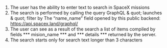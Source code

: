 1. The user has the ability to enter text to search in SpaceX missions
2. The search is performed by calling the query GraphQL & quot; launches & quot; filter by
The “name_name” field opened by this public backend: https://api.spacex.land/graphql/
3. The user can see as a result of the search a list of items compiled by
fields *** mision_name *** and *** details *** returned by the server.
4. The search starts only for search text longer than 3 characters